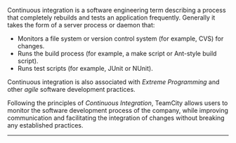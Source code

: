 [//]: # (title: Continuous Integration)
[//]: # (auxiliary-id: Continuous Integration)
Continuous integration is a software engineering term describing a process that completely rebuilds and tests an application frequently. Generally it takes the form of a server process or daemon that:
	
* Monitors a file system or version control system (for example, CVS) for changes.
* Runs the build process (for example, a make script or Ant\-style build script).
* Runs test scripts (for example, JUnit or NUnit).

Continuous integration is also associated with _Extreme Programming_ and other _agile_ software development practices.

Following the principles of _Continuous Integration_, TeamCity allows users to monitor the software development process of the company, while improving communication and facilitating the integration of changes without breaking any established practices.

__ __
